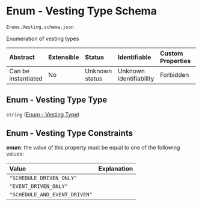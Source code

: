 # Enum - Vesting Type Schema

```txt
Enums.Vesting.schema.json
```

Enumeration of vesting types

| Abstract            | Extensible | Status         | Identifiable            | Custom Properties | Additional Properties | Access Restrictions | Defined In                                                                           |
| :------------------ | :--------- | :------------- | :---------------------- | :---------------- | :-------------------- | :------------------ | :----------------------------------------------------------------------------------- |
| Can be instantiated | No         | Unknown status | Unknown identifiability | Forbidden         | Allowed               | none                | [Vesting.schema.json](../../schema/enums/Vesting.schema.json "open original schema") |

## Enum - Vesting Type Type

`string` ([Enum - Vesting Type](vesting.md))

## Enum - Vesting Type Constraints

**enum**: the value of this property must be equal to one of the following values:

| Value                         | Explanation |
| :---------------------------- | :---------- |
| `"SCHEDULE_DRIVEN_ONLY"`      |             |
| `"EVENT_DRIVEN_ONLY"`         |             |
| `"SCHEDULE_AND_EVENT_DRIVEN"` |             |
